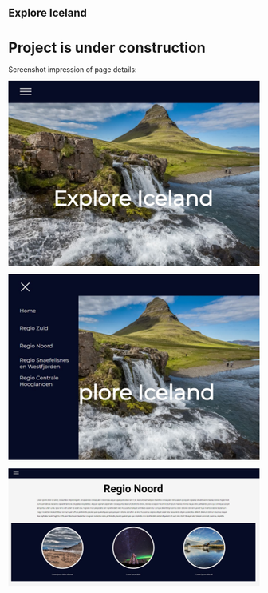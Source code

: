 ## Explore Iceland

# Project is under construction

Screenshot impression of page details:

![home-page](src/assets/screenshot-top-homepage.JPG)


![home-page-menu](src/assets/screenshot-top-homepage-menu.JPG)

![north](src/assets/screenshot-north.JPG)


